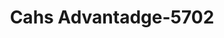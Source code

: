 ---
f_zip-code: 44446
f_state-code: OH
title: Cahs Advantadge-5702
f_phone: 330-544-2600
f_city-only: Niles
f_address: 5341 Youngstown Warren Rd Niles
f_location-unique-id: '5702'
slug: cahs-advantadge-5702
updated-on: '2024-05-30T13:46:58.046Z'
created-on: '2024-05-30T13:36:59.803Z'
published-on: '2024-05-30T13:54:32.469Z'
f_city-state: cms/city/niles-oh.md
f_company: cms/company/cahs-advantadge.md
f_state: cms/state/ohio.md
layout: '[payday-loan].html'
tags: payday-loan
---